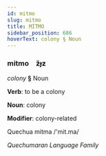 ```yaml
---
id: mitmo
slug: mitmo
title: MİTMO
sidebar_position: 686
hoverText: colony § Noun
---
```


### mitmo&emsp;<span kind="abugida">ƶ̆ɟƶ</span>

*colony* **§** Noun

**Verb**: to be a colony

**Noun**: colony

**Modifier**: colony-related

Quechua mitma /'mit.ma/

*Quechumaran Language Family*